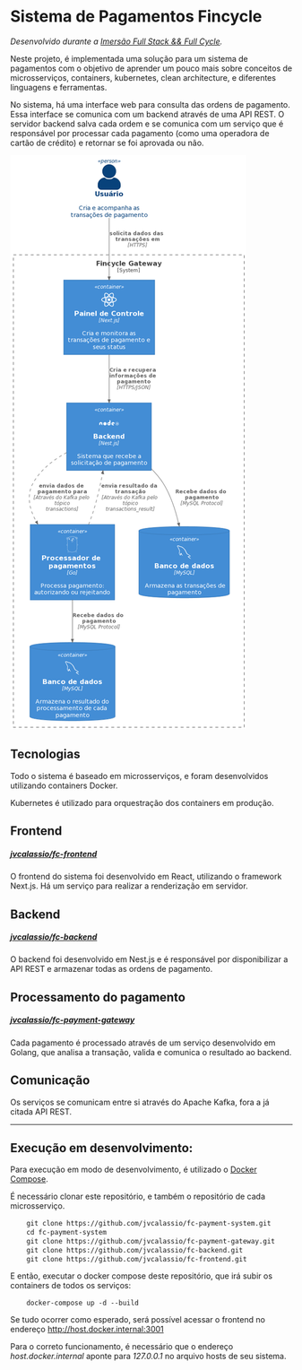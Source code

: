 # Sistema de Pagamentos Fincycle

_Desenvolvido durante a [Imersão Full Stack && Full Cycle](https://imersao.fullcycle.com.br/evento/)._

Neste projeto, é implementada uma solução para um sistema de pagamentos com o objetivo de aprender um pouco mais sobre conceitos de microsserviços, containers, kubernetes, clean architecture, e diferentes linguagens e ferramentas.

No sistema, há uma interface web para consulta das ordens de pagamento. Essa interface se comunica com um backend através de uma API REST. O servidor backend salva cada ordem e se comunica com um serviço que é responsável por processar cada pagamento (como uma operadora de cartão de crédito) e retornar se foi aprovada ou não.

![Diagrama do sistema](/model/c4model.png "Diagrama do sistema")

## Tecnologias

Todo o sistema é baseado em microsserviços, e foram desenvolvidos utilizando containers Docker.

Kubernetes é utilizado para orquestração dos containers em produção.

## Frontend

##### [jvcalassio/fc-frontend](https://github.com/jvcalassio/fc-frontend)

O frontend do sistema foi desenvolvido em React, utilizando o framework Next.js.
Há um serviço para realizar a renderização em servidor.

## Backend

##### [jvcalassio/fc-backend](https://github.com/jvcalassio/fc-backend)

O backend foi desenvolvido em Nest.js e é responsável por disponibilizar a API REST e armazenar todas as ordens de pagamento.

## Processamento do pagamento

##### [jvcalassio/fc-payment-gateway](https://github.com/jvcalassio/fc-payment-gateway)

Cada pagamento é processado através de um serviço desenvolvido em Golang, que analisa a transação, valida e comunica o resultado ao backend.

## Comunicação

Os serviços se comunicam entre si através do Apache Kafka, fora a já citada API REST.

---

## Execução em desenvolvimento:

Para execução em modo de desenvolvimento, é utilizado o [Docker Compose](https://docs.docker.com/compose/install/).

É necessário clonar este repositório, e também o repositório de cada microsserviço.

```
    git clone https://github.com/jvcalassio/fc-payment-system.git
    cd fc-payment-system
    git clone https://github.com/jvcalassio/fc-payment-gateway.git
    git clone https://github.com/jvcalassio/fc-backend.git
    git clone https://github.com/jvcalassio/fc-frontend.git
```

E então, executar o docker compose deste repositório, que irá subir os containers de todos os serviços:

```
    docker-compose up -d --build
```

Se tudo ocorrer como esperado, será possível acessar o frontend no endereço http://host.docker.internal:3001

Para o correto funcionamento, é necessário que o endereço _host.docker.internal_ aponte para _127.0.0.1_ no arquivo hosts de seu sistema.
